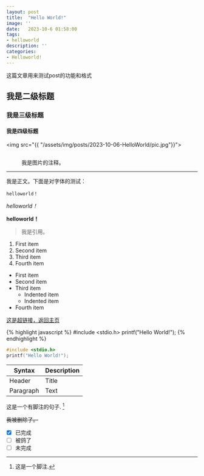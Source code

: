 ```yaml
---
layout: post
title:  "Hello World!"
image: ''
date:   2023-10-6 01:58:00
tags:
- helloworld
description: ''
categories:
- Helloworld!
---
```


<!-- <p class="music-read"><a href="spotify:track:4DAZ8UYNpWVIV46aLkN2Qp">Music for reading(spotify)</a></p> -->

这篇文章用来测试post的功能和格式

## 我是二级标题

### 我是三级标题

#### 我是四级标题

<img src="{{ "/assets/img/posts/2023-10-06-HelloWorld/pic.jpg"}}">

<figure class="foto-legenda">
	<img src="{{ "/assets/img/posts/2023-10-06-HelloWorld/pic.jpg"}}" alt="">
	<figcaption> <p>我是图片的注释。</p>
	</figcaption>
</figure>

***

我是正文。下面是对字体的测试：

`helloworld！`

*helloworld！*

**helloworld！**

> 我是引用。


1. First item
2. Second item
3. Third item
4. Fourth item

- First item
- Second item
- Third item
    - Indented item
    - Indented item
- Fourth item

<a href="/" target="_blank">这是超链接，返回主页</a>

{% highlight javascript %}
#include <stdio.h>
printf("Hello World!");
{% endhighlight %}

```cpp
#include <stdio.h>
printf("Hello World!");
```

| Syntax      | Description |
| ----------- | ----------- |
| Header      | Title       |
| Paragraph   | Text        |


这是一个有脚注的句子. [^1]
[^1]: 这是一个脚注.

~~我被删除了。~~

- [x] 已完成
- [ ] 被鸽了
- [ ] 未完成